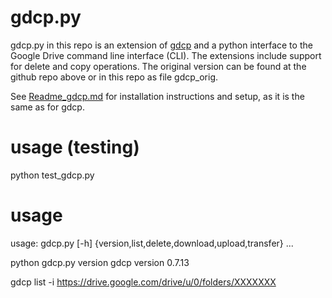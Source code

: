 # gdcp.py

gdcp.py in this repo is an extension of [gdcp](https://github.com/ctberthiaume/gdcp.git) and a python interface to the Google Drive command line interface (CLI).  The extensions include support for delete and copy operations. The original version can be found at the github repo above or in this repo as file gdcp_orig.

See [Readme_gdcp.md]() for installation instructions and setup, as it is the same as for gdcp.

# usage (testing)

python test_gdcp.py

# usage 

usage: gdcp.py [-h] {version,list,delete,download,upload,transfer} ...

python gdcp.py version
gdcp version 0.7.13

gdcp list -i https://drive.google.com/drive/u/0/folders/XXXXXXX

